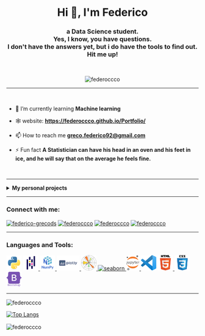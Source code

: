 
<h1 align="center">Hi 👋, I'm Federico</h1>
<h3 align="center">a Data Science student. <br>
Yes, I know, you have questions. <br>
 I don't have the answers yet, but i do have the tools to find out. Hit me up!</h3>
 <br>
<p align="center"> <img src="https://komarev.com/ghpvc/?username=federoccco&label=Profile%20views&color=0e75b6&style=flat" alt="federoccco" /> </p>

<hr><br>

- 🌱 I’m currently learning **Machine learning**

- 🕸 website: **https://federoccco.github.io/Portfolio/**

- 📫 How to reach me **greco.federico92@gmail.com**

- ⚡ Fun fact **A Statistician can have his head in an oven and his feet in ice, and he will say that on the average he feels fine.**

<br>
<hr>

<details>
  <summary><strong>My personal projects</strong></summary>
    <ul>
        <li><a href="https://www.kaggle.com/code/federicogreco/world-food-and-population-data-viz-project">DATA VISUALIZATION WITH PYTHON</a></li>
        <li><a href="https://github.com/federoccco/Start2Impact/tree/main/Data%20Science/File-Organizer">FILE ORGANIZER AND IMAGES PROCESSOR</a></li>
        <li><a href="https://github.com/federoccco/Start2Impact/tree/main/Blockchain/daily-crypto-report">CRYPTOCURRENCY REPORTING SYSTEM</a></li>
    </ul>
</details>

<hr>

<h3 align="left">Connect with me:</h3>
<p align="left">
<a href="https://linkedin.com/in/federico-grecods" target="blank"><img align="center" src="https://raw.githubusercontent.com/rahuldkjain/github-profile-readme-generator/master/src/images/icons/Social/linked-in-alt.svg" alt="federico-grecods" height="30" width="40" /></a>
<a href="https://stackoverflow.com/users/federoccco" target="blank"><img align="center" src="https://raw.githubusercontent.com/rahuldkjain/github-profile-readme-generator/master/src/images/icons/Social/stack-overflow.svg" alt="federoccco" height="30" width="40" /></a>
<a href="https://kaggle.com/federoccco" target="blank"><img align="center" src="https://raw.githubusercontent.com/rahuldkjain/github-profile-readme-generator/master/src/images/icons/Social/kaggle.svg" alt="federoccco" height="30" width="40" /></a>
<a href="https://instagram.com/federoccco" target="blank"><img align="center" src="https://raw.githubusercontent.com/rahuldkjain/github-profile-readme-generator/master/src/images/icons/Social/instagram.svg" alt="federoccco" height="30" width="40" /></a>
</p>
<hr>

<h3 align="left">Languages and Tools:</h3>

<p align="left"> 
<a href="https://www.python.org" target="_blank" rel="noreferrer"> 
    <img src="https://raw.githubusercontent.com/devicons/devicon/master/icons/python/python-original.svg" alt="python" width="40" height="40"></a> 
<a href="https://pandas.pydata.org/" target="_blank" rel="noreferrer"> 
    <img src="https://raw.githubusercontent.com/devicons/devicon/2ae2a900d2f041da66e950e4d48052658d850630/icons/pandas/pandas-original.svg" alt="pandas" width="40" height="40"/> </a> 
<a href="https://numpy.org" target="_blank" rel="noreferrer"> 
    <img src="https://raw.githubusercontent.com/TheHextech/TheHextech/main/img_n_gifs/numpy_icon.png" alt="numpy" width="40" height="40"/> </a> 
<a href="https://plotly.com/python/" target="_blank" rel="noreferrer"> 
    <img src="https://raw.githubusercontent.com/TheHextech/TheHextech/main/img_n_gifs/plotly_icon.png" alt="plotly" width="60" height="40"/> </a>  
<a href="https://matplotlib.org" target="_blank" rel="noreferrer">         
    <img src="https://raw.githubusercontent.com/TheHextech/TheHextech/main/img_n_gifs/matplotlib_icon.png" alt="matplotlib" width="40" height="40"/> </a>
<a href="https://seaborn.pydata.org/" target="_blank" rel="noreferrer">         
    <img src="https://seaborn.pydata.org/_images/logo-mark-lightbg.svg" alt="seaborn" width="40" height="40"/> </a> 
<a href="https://jupyter.org" target="_blank" rel="noreferrer">         
    <img src="https://raw.githubusercontent.com/TheHextech/TheHextech/main/img_n_gifs/jupyter_icon.png" alt="jupyter" width="35" height="40"/> </a> 
<a href="https://code.visualstudio.com" target="_blank" rel="noreferrer"> 
    <img src="https://raw.githubusercontent.com/TheHextech/TheHextech/main/img_n_gifs/vscode_icon.png" alt="vscode" width="40" height="40"></a>
<a href="https://developer.mozilla.org/en-US/docs/Glossary/HTML5" target="_blank" rel="noreferrer"> 
    <img src="https://raw.githubusercontent.com/github/explore/80688e429a7d4ef2fca1e82350fe8e3517d3494d/topics/html/html.png" alt="html5" width="40" height="40"/> </a>
<a href="https://developer.mozilla.org/en-US/docs/Web/CSS" target="_blank" rel="noreferrer"> 
    <img src="https://raw.githubusercontent.com/github/explore/80688e429a7d4ef2fca1e82350fe8e3517d3494d/topics/css/css.png" alt="css3" width="40" height="40"/> </a>
<a href="https://getbootstrap.com" target="_blank" rel="noreferrer"> 
    <img src="https://raw.githubusercontent.com/devicons/devicon/master/icons/bootstrap/bootstrap-plain-wordmark.svg" alt="bootstrap" width="40" height="40"/> </a> 
</p>

---



<p><img align="center" src="https://github-readme-stats.vercel.app/api?username=federoccco&show_icons=true&locale=en&theme=dracula" alt="federoccco" /></p>

[![Top Langs](https://github-readme-stats.vercel.app/api/top-langs/?username=federoccco&langs_count=8&theme=dracula)](https://github.com/anuraghazra/github-readme-stats)

<p><img align="center" src="https://github-readme-streak-stats.herokuapp.com/?user=federoccco&theme=dracula" alt="federoccco" /></p>

